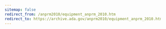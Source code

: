 ```yaml
---
sitemap: false 
redirect_from: /anprm2010/equipment_anprm_2010.htm 
redirect_to: https://archive.ada.gov/anprm2010/equipment_anprm_2010.htm 
---
```

